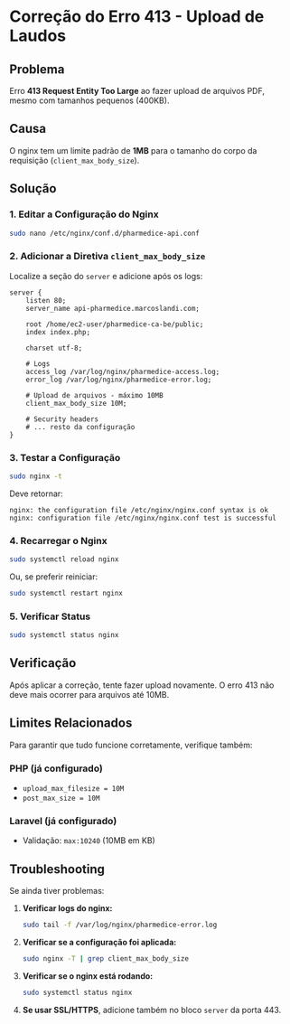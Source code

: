 # Correção do Erro 413 - Upload de Laudos

## Problema
Erro **413 Request Entity Too Large** ao fazer upload de arquivos PDF, mesmo com tamanhos pequenos (400KB).

## Causa
O nginx tem um limite padrão de **1MB** para o tamanho do corpo da requisição (`client_max_body_size`).

## Solução

### 1. Editar a Configuração do Nginx

```bash
sudo nano /etc/nginx/conf.d/pharmedice-api.conf
```

### 2. Adicionar a Diretiva `client_max_body_size`

Localize a seção do `server` e adicione após os logs:

```nginx
server {
    listen 80;
    server_name api-pharmedice.marcoslandi.com;
    
    root /home/ec2-user/pharmedice-ca-be/public;
    index index.php;

    charset utf-8;

    # Logs
    access_log /var/log/nginx/pharmedice-access.log;
    error_log /var/log/nginx/pharmedice-error.log;

    # Upload de arquivos - máximo 10MB
    client_max_body_size 10M;

    # Security headers
    # ... resto da configuração
}
```

### 3. Testar a Configuração

```bash
sudo nginx -t
```

Deve retornar:
```
nginx: the configuration file /etc/nginx/nginx.conf syntax is ok
nginx: configuration file /etc/nginx/nginx.conf test is successful
```

### 4. Recarregar o Nginx

```bash
sudo systemctl reload nginx
```

Ou, se preferir reiniciar:

```bash
sudo systemctl restart nginx
```

### 5. Verificar Status

```bash
sudo systemctl status nginx
```

## Verificação

Após aplicar a correção, tente fazer upload novamente. O erro 413 não deve mais ocorrer para arquivos até 10MB.

## Limites Relacionados

Para garantir que tudo funcione corretamente, verifique também:

### PHP (já configurado)
- `upload_max_filesize = 10M`
- `post_max_size = 10M`

### Laravel (já configurado)
- Validação: `max:10240` (10MB em KB)

## Troubleshooting

Se ainda tiver problemas:

1. **Verificar logs do nginx:**
   ```bash
   sudo tail -f /var/log/nginx/pharmedice-error.log
   ```

2. **Verificar se a configuração foi aplicada:**
   ```bash
   sudo nginx -T | grep client_max_body_size
   ```

3. **Verificar se o nginx está rodando:**
   ```bash
   sudo systemctl status nginx
   ```

4. **Se usar SSL/HTTPS**, adicione também no bloco `server` da porta 443.

